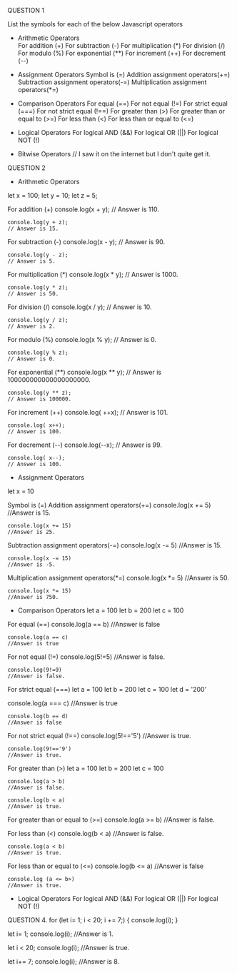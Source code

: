 QUESTION 1

List the symbols for each of the below Javascript operators

- Arithmetic Operators  
For addition (+)
For subtraction (-)
For multiplication (*)
For division (/)
For modulo (%)
For exponential (**)
For increment (++)
For decrement (--)


- Assignment Operators
Symbol is (=)
Addition assignment operators(+=)
Subtraction assignment operators(-=)
Multiplication assignment operators(*=)


- Comparison Operators
For equal (==)
For not equal (!=)
For strict equal  (===)
For not strict equal (!==)
For greater than (>)
For greater than or equal to (>=)
For less than (<)
For less than or equal to (<=)


- Logical Operators
For logical AND (&&)
For logical OR (||)
For logical NOT (!)


- Bitwise Operators
// I saw it on the internet but I don't quite get it.



QUESTION 2
- Arithmetic Operators 

let x = 100;
let y = 10;
let z = 5;

For addition (+) 
    console.log(x + y);
    // Answer is 110.

    console.log(y + z);
    // Answer is 15.    

For subtraction (-)
    console.log(x - y);
    // Answer is 90.

    console.log(y - z);
    // Answer is 5.

For multiplication (*)
    console.log(x * y);
    // Answer is 1000.

    console.log(y * z);
    // Answer is 50.

For division (/)
    console.log(x / y);
    // Answer is 10.

    console.log(y / z);
    // Answer is 2.

For modulo (%)
    console.log(x % y);
    // Answer is 0.

    console.log(y % z);
    // Answer is 0.

For exponential (**)
    console.log(x ** y);
    // Answer is 100000000000000000000.

    console.log(y ** z);
    // Answer is 100000.

For increment (++)
    console.log( ++x);
    // Answer is 101.

    console.log( x++);
    // Answer is 100.

For decrement (--)
    console.log(--x);
    // Answer is 99.

    console.log( x--);
    // Answer is 100.


- Assignment Operators

let x = 10

Symbol is (=)
Addition assignment operators(+=)
    console.log(x += 5) 
    //Answer is 15.

    console.log(x += 15) 
    //Answer is 25.

Subtraction assignment operators(-=)
    console.log(x -= 5) 
    //Answer is 15.

    console.log(x -= 15) 
    //Answer is -5.

Multiplication assignment operators(*=)
    console.log(x *= 5) 
    //Answer is 50.

    console.log(x *= 15) 
    //Answer is 750.

- Comparison Operators
let a = 100
let b = 200
let c = 100

For equal (==)
    console.log(a == b)
    //Answer is false

    console.log(a == c)
    //Answer is true

For not equal (!=)
    console.log(5!=5) 
    //Answer is false.

    console.log(9!=9)
    //Answer is false.

For strict equal  (===)
let a = 100
let b = 200
let c = 100
let d = '200'

   console.log(a === c)
    //Answer is true 

    console.log(b == d)
    //Answer is false

For not strict equal (!==)
    console.log(5!=='5') 
    //Answer is true.

    console.log(9!=='9') 
    //Answer is true.

For greater than (>)
let a = 100
let b = 200
let c = 100

    console.log(a > b)
    //Answer is false.

    console.log(b < a)
    //Answer is true.

For greater than or equal to (>=)
    console.log(a >= b)
    //Answer is false.

For less than (<)
    console.log(b < a)
    //Answer is false.

    console.log(a < b)
    //Answer is true.

For less than or equal to (<=)
    console.log(b <= a)
    //Answer is false

    console.log (a <= b>)
    //Answer is true.

- Logical Operators
For logical AND (&&)
For logical OR (||)
For logical NOT (!)




QUESTION 4.
for (let i= 1; i < 20; i += 7;) {
    console.log(i);
}

let i= 1;
console.log(i);
//Answer is 1.

let i < 20;
console.log(i);
//Answer is true.

let i+= 7;
console.log(i);
//Answer is 8.